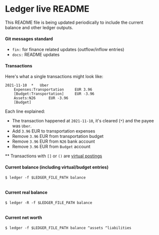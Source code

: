 # Ledger live README

This README file is being updated periodically to include the current balance and other ledger outputs.

#### Git messages standard

-   `fin:` for finance related updates (outflow/inflow entries)
-   `docs:` README updates

#### Transactions

Here's what a single transactions might look like:

```
2021-11-10	*	Uber
	Expenses:Transportation		EUR 3.96
	[Budget:Transportation]		EUR -3.96
	Assets:N26		EUR -3.96
	[Budget]
```

Each line explained:

-   The transaction happened at `2021-11-10`, it's cleared (`*`) and the payee was `Uber`.
-   Add `3.96` EUR to transportation expenses
-   Remove `3.96` EUR from transportation budget
-   Remove `3.96` EUR from `N26` bank account
-   Remove `3.96` EUR from `Budget` account

\*\* Transactions with `[]` or `()` are [virtual postings](https://www.ledger-cli.org/3.0/doc/ledger3.html#Virtual-postings)

#### Current balance (including virtual/budget entries)

`$ ledger -f $LEDGER_FILE_PATH balance`

```

```

#### Current real balance

`$ ledger -R -f $LEDGER_FILE_PATH balance`

```

```

#### Current net worth

`$ ledger -f $LEDGER_FILE_PATH balance ^assets ^liabilities`

```

```
